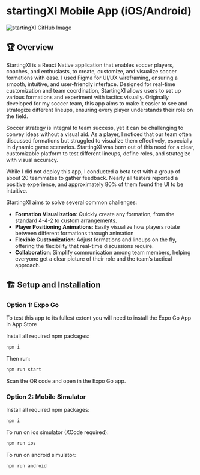 # startingXI Mobile App (iOS/Android)

![startingXI GitHub Image](https://github.com/user-attachments/assets/2ece9899-dcee-4164-95a1-ab55d179b76e)

## 🏆 Overview
StartingXI is a React Native application that enables soccer players, coaches, and enthusiasts, to create, customize, and visualize soccer formations with ease. I used Figma for UI/UX wireframing, ensuring a smooth, intuitive, and user-friendly interface. Designed for real-time customization and team coordination, StartingXI allows users to set up various formations and experiment with tactics visually. Originally developed for my soccer team, this app aims to make it easier to see and strategize different lineups, ensuring every player understands their role on the field.

Soccer strategy is integral to team success, yet it can be challenging to convey ideas without a visual aid. As a player, I noticed that our team often discussed formations but struggled to visualize them effectively, especially in dynamic game scenarios. StartingXI was born out of this need for a clear, customizable platform to test different lineups, define roles, and strategize with visual accuracy.

While I did not deploy this app, I conducted a beta test with a group of about 20 teammates to gather feedback. Nearly all testers reported a positive experience, and approximately 80% of them found the UI to be intuitive.

StartingXI aims to solve several common challenges:

- **Formation Visualization**: Quickly create any formation, from the standard 4-4-2 to custom arrangements.
- **Player Positioning Animations**: Easily visualize how players rotate between different formations through animation
- **Flexible Customization**: Adjust formations and lineups on the fly, offering the flexibility that real-time discussions require.
- **Collaboration**: Simplify communication among team members, helping everyone get a clear picture of their role and the team’s tactical approach.

## 🏗️ Setup and Installation

### Option 1: Expo Go
To test this app to its fullest extent you will need to install the Expo Go App in App Store

Install all required npm packages:
```sh
npm i
```
Then run:
```sh
npm run start
```
Scan the QR code and open in the Expo Go app.

### Option 2: Mobile Simulator
Install all required npm packages:
```sh
npm i
```
To run on ios simulator (XCode required):
```sh
npm run ios
```
To run on android simulator:
```sh
npm run android
```
